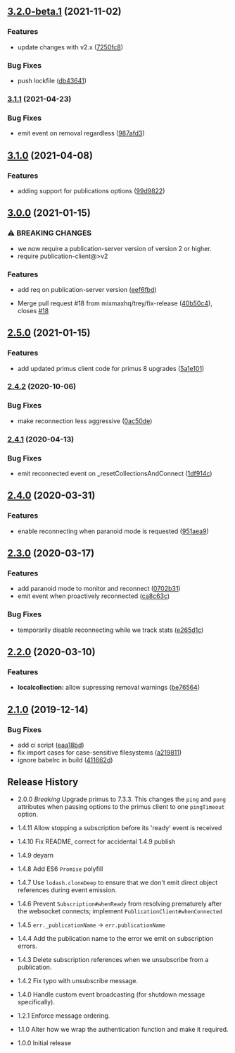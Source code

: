 ## [3.2.0-beta.1](https://github.com/mixmaxhq/publication-client/compare/v3.1.1...v3.2.0-beta.1) (2021-11-02)


### Features

* update changes with v2.x ([7250fc8](https://github.com/mixmaxhq/publication-client/commit/7250fc80962093d3a33de6c4c4c1b47d2104a637))


### Bug Fixes

* push lockfile ([db43641](https://github.com/mixmaxhq/publication-client/commit/db43641777cc2a3dd34d79978cf8262c8f164670))

### [3.1.1](https://github.com/mixmaxhq/publication-client/compare/v3.1.0...v3.1.1) (2021-04-23)


### Bug Fixes

* emit event on removal regardless ([987afd3](https://github.com/mixmaxhq/publication-client/commit/987afd312ca9ed6caa3e7ad4285e71c78ecff68d))

## [3.1.0](https://github.com/mixmaxhq/publication-client/compare/v3.0.0...v3.1.0) (2021-04-08)


### Features

* adding support for publications options ([99d9822](https://github.com/mixmaxhq/publication-client/commit/99d982287fd4ee0dc4495d453663a5fc942d08fd))

## [3.0.0](https://github.com/mixmaxhq/publication-client/compare/v2.5.0...v3.0.0) (2021-01-15)


### ⚠ BREAKING CHANGES

* we now require a publication-server version
of version 2 or higher.
* require publication-client@>v2

### Features

* add req on publication-server version ([eef6fbd](https://github.com/mixmaxhq/publication-client/commit/eef6fbdb87a0799262eb9608f3f36674f093f554))


* Merge pull request #18 from mixmaxhq/trey/fix-release ([40b50c4](https://github.com/mixmaxhq/publication-client/commit/40b50c4b571277f7c2e42a3981e2aa8dd8b3375d)), closes [#18](https://github.com/mixmaxhq/publication-client/issues/18)

## [2.5.0](https://github.com/mixmaxhq/publication-client/compare/v2.4.2...v2.5.0) (2021-01-15)


### Features

* add updated primus client code for primus 8 upgrades ([5a1e101](https://github.com/mixmaxhq/publication-client/commit/5a1e10192ff7b68b2950b2718bf075f4985ff51a))

### [2.4.2](https://github.com/mixmaxhq/publication-client/compare/v2.4.1...v2.4.2) (2020-10-06)


### Bug Fixes

* make reconnection less aggressive ([0ac50de](https://github.com/mixmaxhq/publication-client/commit/0ac50de51de47dd74db52382d4077c72a736a889))

### [2.4.1](https://github.com/mixmaxhq/publication-client/compare/v2.4.0...v2.4.1) (2020-04-13)


### Bug Fixes

* emit reconnected event on _resetCollectionsAndConnect ([1df914c](https://github.com/mixmaxhq/publication-client/commit/1df914cade667c03eb300a02d6c96e3aa31a0d8c))

## [2.4.0](https://github.com/mixmaxhq/publication-client/compare/v2.3.0...v2.4.0) (2020-03-31)


### Features

* enable reconnecting when paranoid mode is requested ([951aea9](https://github.com/mixmaxhq/publication-client/commit/951aea98f9b9a05f8e444d4273e7f2cf6db4c423))

## [2.3.0](https://github.com/mixmaxhq/publication-client/compare/v2.2.0...v2.3.0) (2020-03-17)


### Features

* add paranoid mode to monitor and reconnect ([0702b31](https://github.com/mixmaxhq/publication-client/commit/0702b31572ecd48f9ecf311bb704f8ecf69733d1))
* emit event when proactively reconnected ([ca8c63c](https://github.com/mixmaxhq/publication-client/commit/ca8c63c2c77fd7e22171f2efe843bed9a84411b3))


### Bug Fixes

* temporarily disable reconnecting while we track stats ([e265d1c](https://github.com/mixmaxhq/publication-client/commit/e265d1c4170763d382770d70ae3a01d1fa09fb8e))

## [2.2.0](https://github.com/mixmaxhq/publication-client/compare/v2.1.0...v2.2.0) (2020-03-10)


### Features

* **localcollection:** allow supressing removal warnings ([be76564](https://github.com/mixmaxhq/publication-client/commit/be765644d0ceea89d114dd9933a545581b05f1de))

## [2.1.0](https://github.com/mixmaxhq/publication-client/compare/v2.0.0...v2.1.0) (2019-12-14)


### Bug Fixes

* add ci script ([eaa18bd](https://github.com/mixmaxhq/publication-client/commit/eaa18bd5c91158fef4e793e072e7bf4b158d4609))
* fix import cases for case-sensitive filesystems ([a219811](https://github.com/mixmaxhq/publication-client/commit/a219811d2c8af45328a4fb2740349a58bd4220d0))
* ignore babelrc in build ([411662d](https://github.com/mixmaxhq/publication-client/commit/411662d8942289b9edd2591a9eef694ca3da91ca))

## Release History

* 2.0.0 *Breaking* Upgrade primus to 7.3.3. This changes the `ping` and `pong` attributes when passing options to the primus client to one `pingTimeout` option.

* 1.4.11 Allow stopping a subscription before its 'ready' event is received

* 1.4.10 Fix README, correct for accidental 1.4.9 publish

* 1.4.9 deyarn

* 1.4.8 Add ES6 `Promise` polyfill

* 1.4.7 Use `lodash.cloneDeep` to ensure that we don't emit direct object references during event emission.

* 1.4.6 Prevent `Subscription#whenReady` from resolving prematurely after the websocket connects; implement `PublicationClient#whenConnected`

* 1.4.5 `err._publicationName` -> `err.publicationName`

* 1.4.4 Add the publication name to the error we emit on subscription errors.

* 1.4.3 Delete subscription references when we unsubscribe from a publication.

* 1.4.2 Fix typo with unsubscribe message.

* 1.4.0 Handle custom event broadcasting (for shutdown message specifically).

* 1.2.1 Enforce message ordering.

* 1.1.0 Alter how we wrap the authentication function and make it required.

* 1.0.0 Initial release
